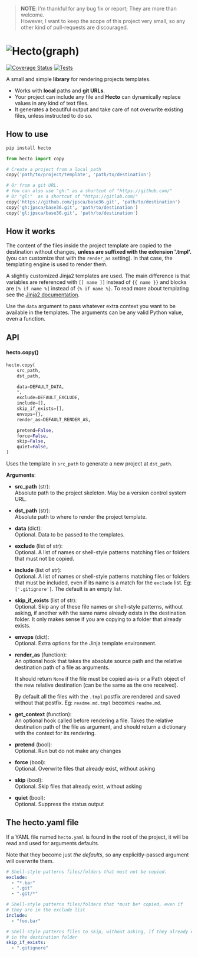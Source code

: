 > **NOTE**: I'm thankful for any bug fix or report; They are more than welcome.<br>
> However, I want to keep the scope of this project very small, so any other kind of pull-requests are discouraged.

# ![Hecto(graph)](https://github.com/jpsca/hecto/raw/master/hecto.png)

[![Coverage Status](https://coveralls.io/repos/github/jpsca/hecto/badge.svg?branch=master)](https://coveralls.io/github/jpsca/hecto?branch=master) [![Tests](https://travis-ci.org/jpsca/hecto.svg?branch=master)](https://travis-ci.org/jpsca/hecto/)

A small and simple **library** for rendering projects templates.

* Works with **local** paths and **git URLs**.
* Your project can include any file and **Hecto** can dynamically replace values in any kind of text files.
* It generates a beautiful output and take care of not overwrite existing files, unless instructed to do so.


## How to use

```bash
pip install hecto
```

```python
from hecto import copy

# Create a project from a local path
copy('path/to/project/template', 'path/to/destination')

# Or from a git URL.
# You can also use "gh:" as a shortcut of "https://github.com/"
# Or "gl:"  as a shortcut of "https://gitlab.com/"
copy('https://github.com/jpsca/base36.git', 'path/to/destination')
copy('gh:jpsca/base36.git', 'path/to/destination')
copy('gl:jpsca/base36.git', 'path/to/destination')

```

## How it works

The content of the files inside the project template are copied to the destination without changes, **unless are suffixed with the extension '.tmpl'.** (you can customize that with the `render_as` setting). In that case, the templating engine is used to render them.

A slightly customized Jinja2 templates are used. The main difference is
that variables are referenced with ``[[ name ]]`` instead of
``{{ name }}`` and blocks are ``[% if name %]`` instead of
``{% if name %}``. To read more about templating see the [Jinja2
documentation](http://jinja.pocoo.org/docs>).

Use the `data` argument to pass whatever extra context you want to be available
in the templates. The arguments can be any valid Python value, even a
function.


## API

#### hecto.copy()

```python
hecto.copy(
    src_path,
    dst_path,

    data=DEFAULT_DATA,
    *,
    exclude=DEFAULT_EXCLUDE,
    include=[],
    skip_if_exists=[],
    envops={},
    render_as=DEFAULT_RENDER_AS,

    pretend=False,
    force=False,
    skip=False,
    quiet=False,
)
```

Uses the template in `src_path` to generate a new project at `dst_path`.

**Arguments**:

- **src_path** (str):<br>
    Absolute path to the project skeleton. May be a version control system URL.

- **dst_path** (str):<br>
    Absolute path to where to render the project template.

- **data** (dict):<br>
    Optional. Data to be passed to the templates.

- **exclude** (list of str):<br>
    Optional. A list of names or shell-style patterns matching files or folders
    that must not be copied.

- **include** (list of str):<br>
    Optional. A list of names or shell-style patterns matching files or folders that must be included, even if its name is a match for the `exclude` list. Eg: `['.gitignore']`.
    The default is an empty list.

- **skip_if_exists** (list of str):<br>
    Optional. Skip any of these file names or shell-style patterns, without asking, if another with the same name already exists in the destination folder.
    It only makes sense if you are copying to a folder that already exists.

- **envops** (dict):<br>
    Optional. Extra options for the Jinja template environment.

- **render_as** (function):<br>
    An optional hook that takes the absolute source path and the relative destination path of a file as arguments.

    It should return `None` if the file must be copied as-is or a Path object of the new relative destination (can be the same as the one received).

    By default all the files with the `.tmpl` postfix are rendered and saved without that postfix. Eg: `readme.md.tmpl` becomes `readme.md`.

- **get_context** (function):<br>
    An optional hook called before rendering a file. Takes the relative
    destination path of the file as argument, and should return a dictionary
    with the context for its rendering.

- **pretend** (bool):<br>
    Optional. Run but do not make any changes

- **force** (bool):<br>
    Optional. Overwrite files that already exist, without asking

- **skip** (bool):<br>
    Optional. Skip files that already exist, without asking

- **quiet** (bool):<br>
    Optional. Suppress the status output


## The hecto.yaml file

If a YAML file named `hecto.yaml` is found in the root of the project, it will be read and used for arguments defaults.

Note that they become just _the defaults_, so any explicitly-passed argument will overwrite them.

```yaml
# Shell-style patterns files/folders that must not be copied.
exclude:
  - "*.bar"
  - ".git"
  - ".git/*"

# Shell-style patterns files/folders that *must be* copied, even if
# they are in the exclude list
include:
  - "foo.bar"

# Shell-style patterns files to skip, without asking, if they already exists
# in the destination folder
skip_if_exists:
  - ".gitignore"

```
